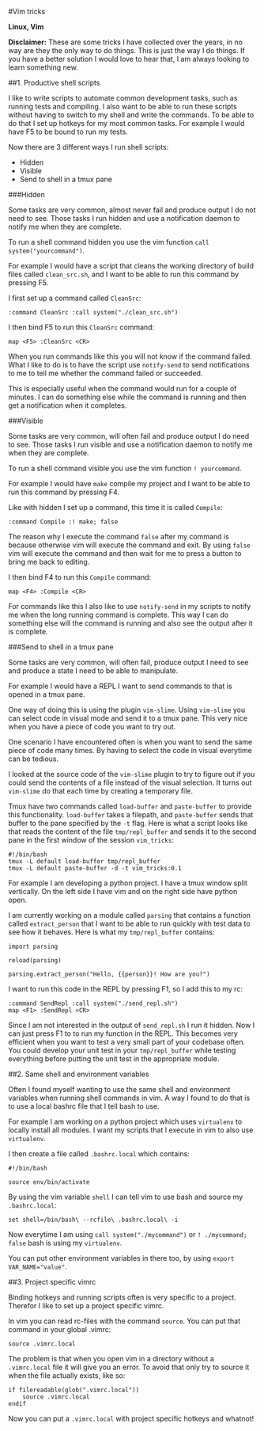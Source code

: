 #Vim tricks

**Linux, Vim**

**Disclaimer:** These are some tricks I have collected over the years, in no way
are they the only way to do things. This is just the way I do things. If you 
have a better solution I would love to hear that, I am always looking to learn
something new.

##1. Productive shell scripts

I like to write scripts to automate common development tasks, such as running 
tests and compiling. I also want to be able to run these scripts without having
to switch to my shell and write the commands. To be able to do that I set up 
hotkeys for my most common tasks. For example I would have F5 to be bound to 
run my tests.

Now there are 3 different ways I run shell scripts:

- Hidden
- Visible
- Send to shell in a tmux pane

###Hidden 

Some tasks are very common, almost never fail and produce output I do not need
to see. Those tasks I run hidden and use a notification daemon to notify me 
when they are complete.

To run a shell command hidden you use the vim function 
`call system("yourcommand")`.

For example I would have a script that cleans the working directory of build
files called `clean_src.sh`, and I want to be able to run this command by 
pressing F5.

I first set up a command called `CleanSrc`:

```
:command CleanSrc :call system("./clean_src.sh")
```

I then bind F5 to run this `CleanSrc` command:

```
map <F5> :CleanSrc <CR>
```

When you run commands like this you will not know if the command failed. What
I like to do is to have the script use `notify-send` to send notifications to
me to tell me whether the command failed or succeeded. 

This is especially 
useful when the command would run for a couple of minutes. I can do something 
else while the command is running and then get a notification when it 
completes.

###Visible

Some tasks are very common, will often fail and produce output I do need
to see. Those tasks I run visible and use a notification daemon to notify me
when they are complete. 

To run a shell command visible you use the vim function `! yourcommand`.

For example I would have `make` compile my project and I want to be able to run
this command by pressing F4.

Like with hidden I set up a command, this time it is called `Compile`:

```
:command Compile :! make; false
```

The reason why I execute the command `false` after my command is because 
otherwise vim will execute the command and exit. By using `false` vim will
execute the command and then wait for me to press a button to bring me back
to editing. 

I then bind F4 to run this `Compile` command:

```
map <F4> :Compile <CR>
```

For commands like this I also like to use `notify-send` in my scripts to notify
me when the long running command is complete. This way I can do something else
will the command is running and also see the output after it is complete.

###Send to shell in a tmux pane

Some tasks are very common, will often fail, produce output I need to see and 
produce a state I need to be able to manipulate. 

For example I would have a REPL I want to send commands to that is opened in 
a tmux pane.

One way of doing this is using the plugin `vim-slime`. Using `vim-slime` you can
select code in visual mode and send it to a tmux pane. This very nice when you
have a piece of code you want to try out. 

One scenario I have encountered often is when you want to send the same piece 
of code many times. By having to select the code in visual everytime can be 
tedious. 

I looked at the source code of the `vim-slime` plugin to try to figure out if
you could send the contents of a file instead of the visual selection. It turns
out `vim-slime` do that each time by creating a temporary file. 

Tmux have two commands called `load-buffer` and `paste-buffer` to provide this
functionality. `load-buffer` takes a filepath, and `paste-buffer` sends that 
buffer to the pane specified by the `-t` flag. Here is what a script looks like 
that reads the content of the file `tmp/repl_buffer` and sends it to the second
pane in the first window of the session `vim_tricks`:

```
#!/bin/bash
tmux -L default load-buffer tmp/repl_buffer
tmux -L default paste-buffer -d -t vim_tricks:0.1
```

For example I am developing a python project. I have a tmux window split
vertically. On the left side I have vim and on the right side have python open.

I am currently working on a module called `parsing` that contains a function
called `extract_person` that I want to be able to run quickly with test data to 
see how it behaves. Here is what my `tmp/repl_buffer` contains:

```
import parsing

reload(parsing)

parsing.extract_person("Hello, {{person}}! How are you?")
```

I want to run this code in the REPL by pressing F1, so I add this to my rc:

```
:command SendRepl :call system("./send_repl.sh")
map <F1> :SendRepl <CR>
```

Since I am not interested in the output of `send_repl.sh` I run it hidden.
Now I can just press F1 to to run my function in the REPL. This becomes
very efficient when you want to test a very small part of your codebase
often. You could develop your unit test in your `tmp/repl_buffer` while
testing everything before putting the unit test in the appropriate module.

##2. Same shell and environment variables  

Often I found myself wanting to use the same shell and environment variables
when running shell commands in vim. A way I found to do that is to use a 
local bashrc file that I tell bash to use.

For example I am working on a python project which uses `virtualenv` to 
locally install all modules. I want my scripts that I execute in vim to 
also use `virtualenv`. 

I then create a file called `.bashrc.local` which contains:

```
#!/bin/bash

source env/bin/activate
```

By using the vim variable `shell` I can tell vim to use bash and source my
`.bashrc.local`:

```
set shell=/bin/bash\ --rcfile\ .bashrc.local\ -i
```

Now everytime I am using `call system("./mycommand")` or `! ./mycommand; false`
bash is using my `virtualenv`.

You can put other environment variables in there too, by using 
`export VAR_NAME="value"`.

##3. Project specific vimrc

Binding hotkeys and running scripts often is very specific to a project. 
Therefor I like to set up a project specific vimrc.

In vim you can read rc-files with the command `source`. You can put that
command in your global .vimrc:

```
source .vimrc.local
```

The problem is that when you open vim in a directory without a `.vimrc.local`
file it will give you an error. To avoid that only try to source it when the
file actually exists, like so:

```
if filereadable(glob(".vimrc.local")) 
    source .vimrc.local
endif
```

Now you can put a `.vimrc.local` with project specific hotkeys and whatnot!
